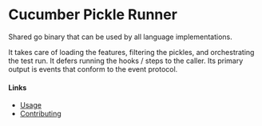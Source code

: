 # Cucumber Pickle Runner

Shared go binary that can be used by all language implementations.

It takes care of loading the features, filtering the pickles, and orchestrating the test run. It defers running the hooks / steps to the caller. Its primary output is events that conform to the event protocol.

#### Links

* [Usage](./docs/usage)
* [Contributing](./CONTRIBUTING.md)
